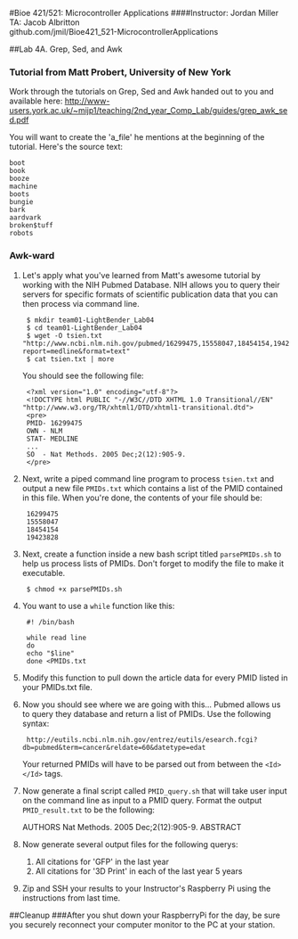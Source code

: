 #Bioe 421/521: Microcontroller Applications
####Instructor: Jordan Miller<br>TA: Jacob Albritton<br>github.com/jmil/Bioe421_521-MicrocontrollerApplications

##Lab 4A. Grep, Sed, and Awk


### Tutorial from Matt Probert, University of New York
Work through the tutorials on Grep, Sed and Awk handed out to you and available here:
http://www-users.york.ac.uk/~mijp1/teaching/2nd_year_Comp_Lab/guides/grep_awk_sed.pdf

You will want to create the 'a_file' he mentions at the beginning of the tutorial. Here's the source text:

	boot
	book
	booze
	machine
	boots
	bungie
	bark
	aardvark
	broken$tuff
	robots



### Awk-ward

1. Let's apply what you've learned from Matt's awesome tutorial by working with the NIH Pubmed Database. NIH allows you to query their servers for specific formats of scientific publication data that you can then process via command line.

		$ mkdir team01-LightBender_Lab04
		$ cd team01-LightBender_Lab04
		$ wget -O tsien.txt "http://www.ncbi.nlm.nih.gov/pubmed/16299475,15558047,18454154,19423828?report=medline&format=text" 
		$ cat tsien.txt | more

	You should see the following file:

		<?xml version="1.0" encoding="utf-8"?>
		<!DOCTYPE html PUBLIC "-//W3C//DTD XHTML 1.0 Transitional//EN" "http://www.w3.org/TR/xhtml1/DTD/xhtml1-transitional.dtd">
		<pre>
		PMID- 16299475
		OWN - NLM
		STAT- MEDLINE
		...
		SO  - Nat Methods. 2005 Dec;2(12):905-9.
		</pre>


1. Next, write a piped command line program to process `tsien.txt` and output a new file `PMIDs.txt` which contains a list of the PMID contained in this file. When you're done, the contents of your file should be:

		16299475
		15558047
		18454154
		19423828

1. Next, create a function inside a new bash script titled `parsePMIDs.sh` to help us process lists of PMIDs. Don't forget to modify the file to make it executable.

		$ chmod +x parsePMIDs.sh

1. You want to use a `while` function like this:

		#! /bin/bash
		
		while read line           
		do           
		echo "$line"
		done <PMIDs.txt

1. Modify this function to pull down the article data for every PMID listed in your PMIDs.txt file.

1. Now you should see where we are going with this... Pubmed allows us to query they database and return a list of PMIDs. Use the following syntax:

		http://eutils.ncbi.nlm.nih.gov/entrez/eutils/esearch.fcgi?db=pubmed&term=cancer&reldate=60&datetype=edat
	
	Your returned PMIDs will have to be parsed out from between the `<Id>` `</Id>` tags.
	
1. Now generate a final script called `PMID_query.sh` that will take user input on the command line as input to a PMID query. Format the output `PMID_result.txt` to be the following:
	
	AUTHORS
	Nat Methods. 2005 Dec;2(12):905-9.
	ABSTRACT
	
	
1. Now generate several output files for the following querys:
	1. All citations for 'GFP' in the last year
	1. All citations for '3D Print' in each of the last year 5 years
	
1. Zip and SSH your results to your Instructor's Raspberry Pi using the instructions from last time.


##Cleanup
###After you shut down your RaspberryPi for the day, be sure you securely reconnect your computer monitor to the PC at your station.